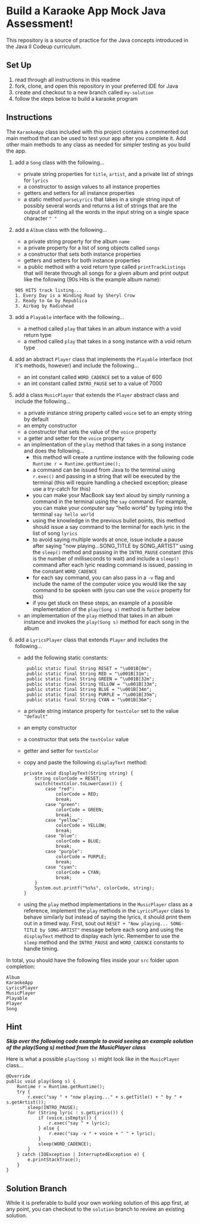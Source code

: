 # Build a Karaoke App Mock Java Assessment!

This repository is a source of practice for the Java concepts introduced in the Java II Codeup curriculum.

## Set Up

1. read through all instructions in this readme
1. fork, clone, and open this repository in your preferred IDE for Java
1. create and checkout to a new branch called ```my-solution```
1. follow the steps below to build a karaoke program

## Instructions

The ```KaraokeApp``` class included with this project contains a commented out main method that can be used to test your app after you complete it. Add other main methods to any class as needed for simpler testing as you build the app.    

1. add a ```Song``` class with the following...
	
	- private string properties for ```title```, ```artist```, and a private list of strings for ```lyrics```
	- a constructor to assign values to all instance properties
	- getters and setters for all instance properties
	- a static method ```parseLyrics``` that takes in a single string input of possibly several words and returns a list of strings that are the output of splitting all the words in the input string on a single space character ```" "```

1. add a ```Album``` class with the following...

	- a private string property for the album ```name```
	- a private property for a list of song objects called ```songs```
	- a constructor that sets both instance properties
	- getters and setters for both instance properties
	- a public method with a void return type called ```printTrackListings``` that will iterate through all songs for a given album and print output like the following (90s Hits is the example album name):

	```
	90S HITS track listing...
	1. Every Day is a Winding Road by Sheryl Crow
	2. Ready to Go by Republica
	3. Airbag by Radiohead
	```
1. add a ```Playable``` interface with the following...

	- a method called ```play``` that takes in an album instance with a void return type
	- a method called ```play``` that takes in a song instance with a void return type

1. add an abstract ```Player``` class that implements the ```Playable``` interface (not it's methods, however) and include the following...

	- an int constant called ```WORD_CADENCE``` set to a value of 600
	- an int constant called ```INTRO_PAUSE``` set to a value of 7000

1. add a class ```MusicPlayer``` that extends the ```Player``` abstract class and include the following...

	- a private instance string property called ```voice``` set to an empty string by default
	- an empty constructor
	- a constructor that sets the value of the ```voice``` property
	- a getter and setter for the ```voice``` property
	- an implmentation of the ```play``` method that takes in a song instance and does the following...
		- 	this method will create a runtime instance with the following code ```Runtime r = Runtime.getRuntime();```
		-  a command can be issued from Java to the terminal using ```r.exec()``` and passing in a string that will be executed by the terminal (this will require handling a checked exception; please use a try-catch for this)
		-  you can make your MacBook say text aloud by simply running a command in the terminal using the ```say``` command. For example, you can make your computer say "hello world" by typing into the terminal ```say hello world```
		-  using the knowledge in the previous bullet points, this method should issue a say command to the terminal for each lyric in the list of song ```lyrics```
		-  to avoid saying multiple words at once, issue include a pause after saying "now playing...SONG_TITLE by SONG_ARTIST" using the ```sleep()``` method and passing in the ```INTRO_PAUSE``` constant (this is the number of milliseconds to wait) and include a ```sleep()``` command after each lyric reading command is issued, passing in the constant ```WORD_CADENCE```
		- for each say command, you can also pass in a ```-v``` flag and include the name of the computer voice you would like the say command to be spoken with (you can use the ```voice``` property for this)
		- if you get stuck on these steps, an example of a possible implementation of the ```play(Song s)``` method is further below
	- an implementation of the ```play``` method that takes in an album instance and invokes the ```play(Song s)``` method for each song in the album
1. add a ```LyricsPlayer``` class that extends ```Player``` and includes the following...
	- add the following static constants:
	
        ```
         public static final String RESET = "\u001B[0m";
         public static final String RED = "\u001B[31m";
         public static final String GREEN = "\u001B[32m";
         public static final String YELLOW = "\u001B[33m";
         public static final String BLUE = "\u001B[34m";
         public static final String PURPLE = "\u001B[35m";
         public static final String CYAN = "\u001B[36m";
        ``` 
	- a private string instance property for ```textColor``` set to the value ```"default"```
	- an empty constructor
	- a constructor that sets the ```textColor``` value
	- getter and setter for ```textColor```
	- copy and paste the following ```displayText``` method:

        ```
        private void displayText(String string) {
            String colorCode = RESET;
            switch(textColor.toLowerCase()) {
                case "red":
                    colorCode = RED;
                    break;
                case "green":
                    colorCode = GREEN;
                    break;
                case "yellow":
                    colorCode = YELLOW;
                    break;
                case "blue":
                    colorCode = BLUE;
                    break;
                case "purple":
                    colorCode = PURPLE;
                    break;
                case "cyan":
                    colorCode = CYAN;
                    break;
            }
            System.out.printf("%s%s", colorCode, string);
        }
        ```
	- using the ```play``` method implementations in the ```MusicPlayer``` class as a reference, implement the ```play``` methods in the ```LyricsPlayer``` class to behave similarly but instead of saying the lyrics, it should print them out in a timed way. First, sout out ```RESET + "Now playing... SONG-TITLE by SONG-ARTIST"``` message before each song and using the ```displayText``` method to display each lyric. Remember to use the ```sleep``` method and the ```INTRO_PAUSE``` and ```WORD_CADENCE``` constants to handle timing. 


In total, you should have the following files inside your ```src``` folder upon completion:

```
Album
KaraokeApp
LyricsPlayer
MusicPlayer
Playable
Player
Song
```

## Hint

***Skip over the following code example to avoid seeing an example solution of the play(Song s) method from the MusicPlayer class***
	
Here is what a possible ```play(Song s)``` might look like in the ```MusicPlayer``` class...
	
```
@Override
public void play(Song s) {
    Runtime r = Runtime.getRuntime();
    try {
        r.exec("say " + "now playing..." + s.getTitle() + " by " + s.getArtist());
        sleep(INTRO_PAUSE);
        for (String lyric : s.getLyrics()) {
            if (voice.isEmpty()) {
                r.exec("say " + lyric);
            } else {
                r.exec("say -v " + voice + " " + lyric);
            }
            sleep(WORD_CADENCE);
        }
    } catch (IOException | InterruptedException e) {
        e.printStackTrace();
    }
}
```

## Solution Branch

While it is preferable to build your own working solution of this app first, at any point, you can checkout to the ```solution``` branch to review an existing solution.

